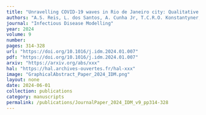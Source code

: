 ```yaml
---
title: "Unravelling COVID-19 waves in Rio de Janeiro city: Qualitative insights from nonlinear dynamic analysis"
authors: "A.S. Reis, L. dos Santos, A. Cunha Jr, T.C.R.O. Konstantyner, E.E.N. Macau"
journal: "Infectious Disease Modelling"
year: 2024
volume: 9
number: 
pages: 314-328
url: "https://doi.org/10.1016/j.idm.2024.01.007"
pdf: "https://doi.org/10.1016/j.idm.2024.01.007"
arxiv: "https://arxiv.org/abs/xxx"
hal: "https://hal.archives-ouvertes.fr/hal-xxx"
image: "GraphicalAbstract_Paper_2024_IDM.png"
layout: none
date: 2024-06-01
collection: publications
category: manuscripts
permalink: /publications/JournalPaper_2024_IDM_v9_pp314-328
---
```



